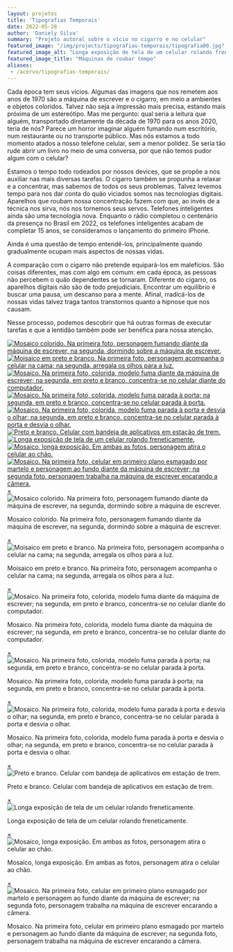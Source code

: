 ```yaml
---
layout: projetos
title: 'Tipografias Temporais'
date: 2022-05-28
author: 'Daniely Silva'
summary: "Projeto autoral sobre o vício no cigarro e no celular"
featured_image: "/img/projects/tipografias-temporais/tipografia00.jpg"
featured_image_alt: "Longa exposição de tela de um celular rolando freneticamente"
featured_image_title: "Máquinas de roubar tempo"
aliases:
 - /acervo/tipografias-temporais/
---
```


Cada época tem seus vícios. Algumas das imagens que nos remetem aos anos de 1970 são a máquina de escrever e o cigarro, em meio a ambientes e objetos coloridos. Talvez não seja a impressão mais precisa, estando mais próxima de um estereótipo. Mas me pergunto: qual seria a leitura que alguém, transportado diretamente da década de 1970 para os anos 2020, teria de nós? Parece um horror imaginar alguém fumando num escritório, num restaurante ou no transporte público. Mas nós estamos a todo momento atados a nosso telefone celular, sem a menor polidez. Se seria tão rude abrir um livro no meio de uma conversa, por que não temos pudor algum com o celular?

Estamos o tempo todo rodeados por nossos devices, que se propõe a nos auxiliar nas mais diversas tarefas. O cigarro também se propunha a relaxar e a concentrar, mas sabemos de todos os seus problemas. Talvez levemos tempo para nos dar conta do quão viciados somos nas tecnologias digitais. Aparelhos que roubam nossa concentração fazem com que, ao invés de a técnica nos sirva, nós nos tornemos seus servos. Telefones inteligentes ainda são uma tecnologia nova. Enquanto o rádio completou o centenário da presença no Brasil em 2022, os telefones inteligentes acabam de completar 15 anos, se consideramos o lançamento do primeiro iPhone.

Ainda é uma questão de tempo entendê-los, principalmente quando gradualmente ocupam mais aspectos de nossas vidas.

A comparação com o cigarro não pretende equipará-los em malefícios. São coisas diferentes, mas com algo em comum: em cada época, as pessoas não percebem o quão dependentes se tornaram. Diferente do cigarro, os aparelhos digitais não são de todo prejudiciais. Encontrar um equilíbrio é buscar uma pausa, um descanso para a mente. Afinal, rradicá-los de nossas vidas talvez traga tantos transtornos quanto a hipnose que nos causam.

Nesse processo, podemos descobrir que há outras formas de executar tarefas e que a lentidão também pode ser benéfica para nossa atenção.

<div hidden>

![Farta dos vícios.](/img/projects/tipografias-temporais/tipografia01.jpg "Mosaico colorido. Na primeira foto, personagem fumando diante da máquina de escrever, na segunda, dormindo sobre a máquina de escrever.")

![Ansiedade digital.](/img/projects/tipografias-temporais/tipografia02.jpg "Moisaico em preto e branco. Na primeira foto, personagem acompanha o celular na cama; na segunda, arregala os olhos para a luz.")

![Vícios sobre a mesa de trabalho.](/img/projects/tipografias-temporais/tipografia03.jpg "Mosaico. Na primeira foto, colorida, modelo fuma diante da máquina de escrever; na segunda, em preto e branco, concentra-se no celular diante do computador.")

![O vício me prende à porta.](/img/projects/tipografias-temporais/tipografia04.jpg "Mosaico. Na primeira foto, colorida, modelo fuma parada à porta; na segunda, em preto e branco, concentra-se no celular parada à porta.")

![Do vício desvio o olhar.](/img/projects/tipografias-temporais/tipografia05.jpg "Mosaico. Na primeira foto, colorida, modelo fuma parada à porta e desvia o olhar; na segunda, em preto e branco, concentra-se no celular parada à porta e desvia o olhar.")

![Distração na estação.](/img/projects/tipografias-temporais/tipografia06.jpg "Preto e branco. Celular com bandeja de aplicativos em estação de trem.")

![Máquinas de roubar tempo.](/img/projects/tipografias-temporais/tipografia07.jpg "Longa exposição de tela de um celular rolando freneticamente.")

![Arranca o teu olho e atira-o ao fogo.](/img/projects/tipografias-temporais/tipografia08.jpg "Mosaico, longa exposição. Em ambas as fotos, personagem atira o celular ao chão.")

![Destruição, reconstrução.](/img/projects/tipografias-temporais/tipografia09.jpg "Mosaico. Na primeira foto, celular em primeiro plano esmagado por martelo e personagem ao fundo diante da máquina de escrever; na segunda foto, personagem trabalha na máquina de escrever encarando a câmera.")

</div>

<section class="galeria">
  <div class="item"><a href="#imagem1"><img src="/img/projects/tipografias-temporais/tipografia01.jpg" alt="Mosaico colorido. Na primeira foto, personagem fumando diante da máquina de escrever, na segunda, dormindo sobre a máquina de escrever." title="Farta dos vícios." /></a></div>
  <div class="item"><a href="#imagem2"><img src="/img/projects/tipografias-temporais/tipografia02.jpg" alt="Moisaico em preto e branco. Na primeira foto, personagem acompanha o celular na cama; na segunda, arregala os olhos para a luz." title="Ansiedade digital." /></a></div>
  <div class="item"><a href="#imagem3"><img src="/img/projects/tipografias-temporais/tipografia03.jpg" alt="Mosaico. Na primeira foto, colorida, modelo fuma diante da máquina de escrever; na segunda, em preto e branco, concentra-se no celular diante do computador." title="Vícios sobre a mesa de trabalho." /></a></div>
  <div class="item"><a href="#imagem4"><img src="/img/projects/tipografias-temporais/tipografia04.jpg" alt="Mosaico. Na primeira foto, colorida, modelo fuma parada à porta; na segunda, em preto e branco, concentra-se no celular parada à porta." title="O vício me prende à porta." /></a></div>
  <div class="item"><a href="#imagem5"><img src="/img/projects/tipografias-temporais/tipografia05.jpg" alt="Mosaico. Na primeira foto, colorida, modelo fuma parada à porta e desvia o olhar; na segunda, em preto e branco, concentra-se no celular parada à porta e desvia o olhar." title="Do vício desvio o olhar." /></a></div>
  <div class="item"><a href="#imagem6"><img src="/img/projects/tipografias-temporais/tipografia06.jpg" alt="Preto e branco. Celular com bandeja de aplicativos em estação de trem." title="Distração na estação." /></a></div>
  <div class="item"><a href="#imagem7"><img src="/img/projects/tipografias-temporais/tipografia07.jpg" alt="Longa exposição de tela de um celular rolando freneticamente." title="Máquinas de roubar tempo." /></a></div>
  <div class="item"><a href="#imagem8"><img src="/img/projects/tipografias-temporais/tipografia08.jpg" alt="Mosaico, longa exposição. Em ambas as fotos, personagem atira o celular ao chão." title="Arranca o teu olho e atira-o ao fogo." /></a></div>
  <div class="item"><a href="#imagem9"><img src="/img/projects/tipografias-temporais/tipografia09.jpg" alt="Mosaico. Na primeira foto, celular em primeiro plano esmagado por martelo e personagem ao fundo diante da máquina de escrever; na segunda foto, personagem trabalha na máquina de escrever encarando a câmera." title="Destruição, reconstrução." /></a></div>
</section>

<div class="lightboxes">
  <div class="lightbox" id="imagem1"><a href="#" class="fechar">&times;</a><div class="conteudo"><img src="/img/projects/tipografias-temporais/tipografia01.jpg" alt="Mosaico colorido. Na primeira foto, personagem fumando diante da máquina de escrever, na segunda, dormindo sobre a máquina de escrever." title="Farta dos vícios." /><p>Mosaico colorido. Na primeira foto, personagem fumando diante da máquina de escrever, na segunda, dormindo sobre a máquina de escrever.</p></div></div>
  <div class="lightbox" id="imagem2"><a href="#" class="fechar">&times;</a><div class="conteudo"><img src="/img/projects/tipografias-temporais/tipografia02.jpg" alt="Moisaico em preto e branco. Na primeira foto, personagem acompanha o celular na cama; na segunda, arregala os olhos para a luz." title="Ansiedade digital." /><p>Moisaico em preto e branco. Na primeira foto, personagem acompanha o celular na cama; na segunda, arregala os olhos para a luz.</p></div></div>
  <div class="lightbox" id="imagem3"><a href="#" class="fechar">&times;</a><div class="conteudo"><img src="/img/projects/tipografias-temporais/tipografia03.jpg" alt="Mosaico. Na primeira foto, colorida, modelo fuma diante da máquina de escrever; na segunda, em preto e branco, concentra-se no celular diante do computador." title="Vícios sobre a mesa de trabalho." /><p>Mosaico. Na primeira foto, colorida, modelo fuma diante da máquina de escrever; na segunda, em preto e branco, concentra-se no celular diante do computador.</p></div></div>
  <div class="lightbox" id="imagem4"><a href="#" class="fechar">&times;</a><div class="conteudo"><img src="/img/projects/tipografias-temporais/tipografia04.jpg" alt="Mosaico. Na primeira foto, colorida, modelo fuma parada à porta; na segunda, em preto e branco, concentra-se no celular parada à porta." title="O vício me prende à porta." /><p>Mosaico. Na primeira foto, colorida, modelo fuma parada à porta; na segunda, em preto e branco, concentra-se no celular parada à porta.</p></div></div>
  <div class="lightbox" id="imagem5"><a href="#" class="fechar">&times;</a><div class="conteudo"><img src="/img/projects/tipografias-temporais/tipografia05.jpg" alt="Mosaico. Na primeira foto, colorida, modelo fuma parada à porta e desvia o olhar; na segunda, em preto e branco, concentra-se no celular parada à porta e desvia o olhar." title="Do vício desvio o olhar." /><p>Mosaico. Na primeira foto, colorida, modelo fuma parada à porta e desvia o olhar; na segunda, em preto e branco, concentra-se no celular parada à porta e desvia o olhar.</p></div></div>
  <div class="lightbox" id="imagem6"><a href="#" class="fechar">&times;</a><div class="conteudo"><img src="/img/projects/tipografias-temporais/tipografia06.jpg" alt="Preto e branco. Celular com bandeja de aplicativos em estação de trem." title="Distração na estação." /><p>Preto e branco. Celular com bandeja de aplicativos em estação de trem.</p></div></div>
  <div class="lightbox" id="imagem7"><a href="#" class="fechar">&times;</a><div class="conteudo"><img src="/img/projects/tipografias-temporais/tipografia07.jpg" alt="Longa exposição de tela de um celular rolando freneticamente." title="Máquinas de roubar tempo." /><p>Longa exposição de tela de um celular rolando freneticamente.</p></div></div>
  <div class="lightbox" id="imagem8"><a href="#" class="fechar">&times;</a><div class="conteudo"><img src="/img/projects/tipografias-temporais/tipografia08.jpg" alt="Mosaico, longa exposição. Em ambas as fotos, personagem atira o celular ao chão." title="Arranca o teu olho e atira-o ao fogo." /><p>Mosaico, longa exposição. Em ambas as fotos, personagem atira o celular ao chão.</p></div></div>
  <div class="lightbox" id="imagem9"><a href="#" class="fechar">&times;</a><div class="conteudo"><img src="/img/projects/tipografias-temporais/tipografia09.jpg" alt="Mosaico. Na primeira foto, celular em primeiro plano esmagado por martelo e personagem ao fundo diante da máquina de escrever; na segunda foto, personagem trabalha na máquina de escrever encarando a câmera." title="Destruição, reconstrução." /><p>Mosaico. Na primeira foto, celular em primeiro plano esmagado por martelo e personagem ao fundo diante da máquina de escrever; na segunda foto, personagem trabalha na máquina de escrever encarando a câmera.</p></div></div>
</div>
